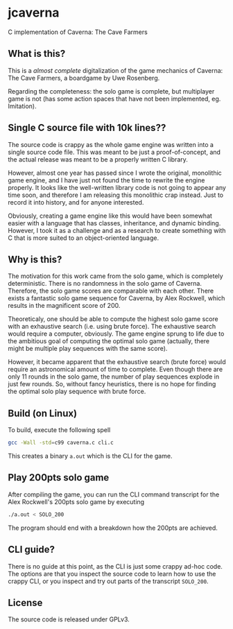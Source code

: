 # jcaverna
C implementation of Caverna: The Cave Farmers

## What is this?

This is a *almost complete* digitalization of the game mechanics 
of Caverna: The Cave Farmers, a boardgame by Uwe Rosenberg.

Regarding the completeness: the solo game is complete, 
but multiplayer game is not (has some action spaces that
have not been implemented, eg. Imitation).

## Single C source file with 10k lines??

The source code is crappy as the whole game engine was
written into a single source code file. This was meant
to be just a proof-of-concept, and the actual release
was meant to be a properly written C library.

However, almost one year has passed since I wrote
the original, monolithic game engine, and I have just
not found the time to rewrite the engine properly.
It looks like the well-written library code is not
going to appear any time soon, and therefore I am
releasing this monolithic crap instead. Just to
record it into history, and for anyone interested.

Obviously, creating a game engine like this would have
been somewhat easier with a language that has classes,
inheritance, and dynamic binding. However, I took it
as a challenge and as a research to create something
with C that is more suited to an object-oriented language.

## Why is this?

The motivation for this work came from the solo game,
which is completely deterministic. There is no randomness
in the solo game of Caverna. Therefore, the solo game scores
are comparable with each other. There exists a fantastic
solo game sequence for Caverna, by Alex Rockwell, which
results in the magnificent score of 200. 

Theoreticaly, one should be able to compute the highest 
solo game score with an exhaustive search (i.e. using 
brute force). The exhaustive search would require 
a computer, obviously. The game engine sprung to life 
due to the ambitious goal of computing the optimal 
solo game (actually, there might be multiple play 
sequences with the same score). 

However, it became apparent that the exhaustive search
(brute force) would require an astronomical amount of 
time to complete. Even though there are only 11 rounds
in the solo game, the number of play sequences explode
in just few rounds. So, without fancy heuristics,
there is no hope for finding the optimal solo play
sequence with brute force.

## Build (on Linux)

To build, execute the following spell
```bash
gcc -Wall -std=c99 caverna.c cli.c
```
This creates a binary `a.out` which is the CLI for the game.

## Play 200pts solo game

After compiling the game, you can run the CLI command transcript
for the Alex Rockwell's 200pts solo game by executing
```bash
./a.out < SOLO_200
```
The program should end with a breakdown how the 200pts are achieved.

## CLI guide?

There is no guide at this point, as the CLI is just some 
crappy ad-hoc code. The options are that you inspect
the source code to learn how to use the crappy CLI, or
you inspect and try out parts of the transcript `SOLO_200`.

## License

The source code is released under GPLv3.


